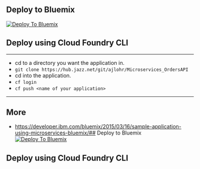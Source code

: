 ## Deploy to Bluemix
[![Deploy To Bluemix](https://bluemix.net/deploy/button.png)](https://hub.jazz.net/deploy/index.html?repository=https://github.com/melickm/Microservices_OrdersAPI)

## Deploy using Cloud Foundry CLI
---
* cd to a directory you want the application in.
* ```git clone https://hub.jazz.net/git/ajlohr/Microservices_OrdersAPI```
* cd into the application.
* ```cf login```
* ```cf push <name of your application>```

---
## More
* https://developer.ibm.com/bluemix/2015/03/16/sample-application-using-microservices-bluemix/## Deploy to Bluemix
[![Deploy To Bluemix](https://bluemix.net/deploy/button.png)](https://hub.jazz.net/deploy/index.html?repository=https://github.com/melickm/Microservices_CatalogAPI)

## Deploy using Cloud Foundry CLI
